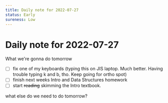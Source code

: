 ```yaml
---
title: Daily note for 2022-07-27
status: Early
sureness: Low
---
```

# Daily note for 2022-07-27
What we're gonna do tomorrow
- [ ] fix one of my keyboards (typing this on JIS laptop. Much better. Having trouble typing k and b, tho. Keep going for ortho spot)
- [ ] finish next weeks Intro and Data Structures homework
- [ ] start ~~reading~~ skimming the Intro textbook. 

what else do we need to do tomorrow?